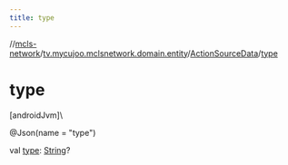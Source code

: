 ```yaml
---
title: type
---
```

//[mcls-network](../../../index.html)/[tv.mycujoo.mclsnetwork.domain.entity](../index.html)/[ActionSourceData](index.html)/[type](type.html)



# type



[androidJvm]\




@Json(name = &quot;type&quot;)



val [type](type.html): [String](https://kotlinlang.org/api/latest/jvm/stdlib/kotlin/-string/index.html)?




